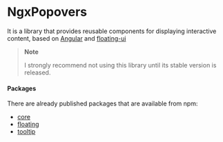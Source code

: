 # NgxPopovers

It is a library that provides reusable components for displaying interactive content, based on [Angular](https://angular.dev/) and [floating-ui](https://floating-ui.com)

> **Note**
> 
> I strongly recommend not using this library until its stable version is released.


#### Packages

There are already published packages that are available from npm:

* [core](packages/core/README.md)
* [floating](packages/floating/README.md)
* [tooltip](packages/tooltip/README.md)
